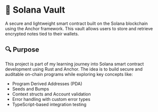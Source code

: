 # 🧠 Solana Vault

A secure and lightweight smart contract built on the Solana blockchain using the Anchor framework. This vault allows users to store and retrieve encrypted notes tied to their wallets.

## 🔍 Purpose

This project is part of my learning journey into Solana smart contract development using Rust and Anchor. The idea is to build secure and auditable on-chain programs while exploring key concepts like:

- Program Derived Addresses (PDA)
- Seeds and Bumps
- Context structs and Account validation
- Error handling with custom error types
- TypeScript-based integration testing